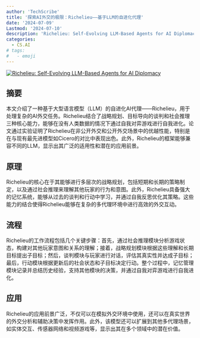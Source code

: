```yaml
---
author: 'TechScribe'
title: '探索AI外交的极限：Richelieu——基于LLM的自进化代理'
date: '2024-07-09'
Lastmod: '2024-07-10'
description: 'Richelieu: Self-Evolving LLM-Based Agents for AI Diplomacy'
categories:
  - CS.AI
# tags:
#   - emoji
---
```


[![Richelieu: Self-Evolving LLM-Based Agents for AI Diplomacy](https://arxiv-research-1301205113.cos.ap-guangzhou.myqcloud.com/images/2407.06813v1.pdf_0.jpg)](https://arxiv.org/abs/2407.06813v1)

## 摘要

本文介绍了一种基于大型语言模型（LLM）的自进化AI代理——Richelieu，用于处理复杂的AI外交任务。Richelieu结合了战略规划、目标导向的谈判和社会推理三种核心能力，能够在没有人类数据的情况下通过自我对弈游戏进行自我进化。论文通过实验证明了Richelieu在非公开外交和公开外交场景中的优越性能，特别是在与现有最先进模型如Cicero的对比中表现出色。此外，Richelieu的框架能够兼容不同的LLM，显示出其广泛的适用性和潜在的应用前景。<!--more-->

## 原理

Richelieu的核心在于其能够进行多层次的战略规划，包括短期和长期的策略制定，以及通过社会推理来理解其他玩家的行为和意图。此外，Richelieu具备强大的记忆系统，能够从过去的谈判和行动中学习，并通过自我反思优化其策略。这些能力的结合使得Richelieu能够在复杂的多代理环境中进行高效的外交互动。

## 流程

Richelieu的工作流程包括几个关键步骤：首先，通过社会推理模块分析游戏状态，构建对其他玩家意图和关系的理解；接着，战略规划模块根据这些理解和长期目标提出子目标；然后，谈判模块与玩家进行对话，评估其真实性并达成子目标；最后，行动模块根据更新后的社会状态和子目标决定行动。整个过程中，记忆管理模块记录并总结历史经验，支持其他模块的决策，并通过自我对弈游戏进行自我进化。

## 应用

Richelieu的应用前景广泛，不仅可以在模拟外交环境中使用，还可以在真实世界的外交分析和辅助决策中发挥作用。此外，该模型还可以扩展到其他多代理场景，如实体交互、传感器网络和视频游戏等，显示出其在多个领域中的潜在价值。
